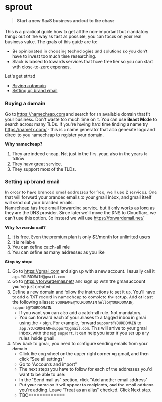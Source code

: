 # sprout
> #### Start a new SaaS business and cut to the chase

This is a practical guide how to get all the non-important but mandatory things out of the way as fast as possible, you can focus on your real business value.
The goals of this guide are to:
* Be opinionated in choosing technologies and solutions so you don't have to invest too much time researching. 
* Stack is biased to towards services that have free tier so you can start with close-to-zero expenses.

Let's get strted
* [Buying a domain](#buying-a-domain)
* [Setting up brand email](#setting-up-brand-email)

### Buying a domain
Go to https://namecheap.com and search for an available domain that fit your business. Don't waste too much time on it. You can use **Beast Mode** to search across many TLDs.
If you're having hard time finding a name try https://namelix.com/ - this is a name generator that also generate logo and direct to you namecheap to register your domain. 

**Why namecheap?**
1. They are indeed cheap. Not just in the first year, also in the years to follow
2. They have great service.
3. They support most of the TLDs. 

### Setting up brand email
In order to have branded email addresses for free, we'll use 2 services. One that will forward your branded emails to your gmail inbox, and gmail itself will send out your branded emails.  
Namecheap has free email forwarding service, but it only works as long as they are the DNS provider. Since later we'll move the DNS to Cloudflare, we can't use this option. So instead we will use https://forwardemail.net/ 

**Why forwardemail?**
1. It is free. Even the premium plan is only $3/month for unlimited users
2. It is reliable
3. You can define catch-all rule
4. You can define as many addresses as you like

**Step by step:**
1. Go to https://gmail.com and sign up with a new account. I usually call it `app.YOURDOMAIN@gmail.com` 
2. Go to https://forwardemail.net/ and sign up with the gmail account you've just created
3. Define a new domain and follow the instructions to set it up. You'll have to add a TXT record in namecheap to complete the setup. Add at least the following aliases: `YOURNAME@YOURDOMAIN` `hello@YOURDOMAIN`, `support@YOURDOMAIN`. 
   * If you want you can also add a catch-all rule. Not mandatory.
   * You can forward each of your aliases to a tagged inbox in gmail using the `+` sign. For example, forward `support@YOURDOMAIN` to `app.YOURDOMIAN+support@gmail.com`. This will arrive to your gmail inbox, with the tag `support`. It can help you later if you set up any rules inside gmail.
4. Now back to gmail, you need to configure sending emails from your domain. 
   * Click the cog wheel on the upper right corner og gmail, and then click "See all settings"
   * Go to "Accounts and import"
   * The next steps you have to follow for each of the addresses you'd want to be able to use:
   * In the "Send mail as" section, click "Add another email address"
   * Put your name as it will appear to recipients, and the email address you're adding. Leave "Treat as an alias" checked. Click Next step.
   * TBC=============
   

